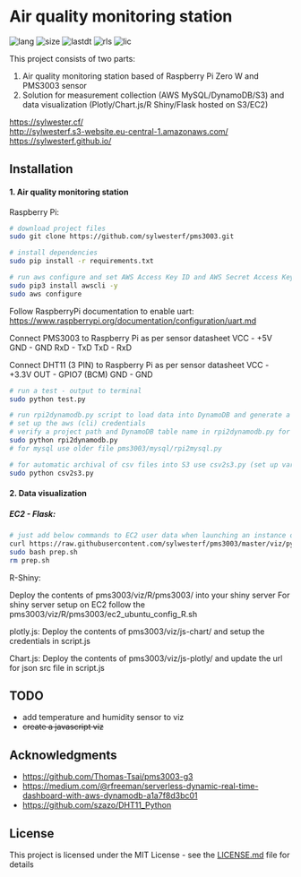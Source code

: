 # Air quality monitoring station 
![lang](https://img.shields.io/github/languages/top/sylwesterf/pms3003.svg?style=flat)
![size](https://img.shields.io/github/repo-size/sylwesterf/pms3003.svg?style=flat)
![lastdt](https://img.shields.io/github/last-commit/sylwesterf/pms3003.svg?style=flat)
![rls](https://img.shields.io/github/release-date-pre/sylwesterf/pms3003.svg?style=flat)
![lic](https://img.shields.io/github/license/sylwesterf/pms3003.svg)

This project consists of two parts:
1. Air quality monitoring station based of Raspberry Pi Zero W and PMS3003 sensor
2. Solution for measurement collection (AWS MySQL/DynamoDB/S3) and data visualization (Plotly/Chart.js/R Shiny/Flask hosted on S3/EC2)

https://sylwester.cf/</br>
http://sylwesterf.s3-website.eu-central-1.amazonaws.com/</br>
https://sylwesterf.github.io/

## Installation
#### 1. Air quality monitoring station

Raspberry Pi:

```sh
# download project files
sudo git clone https://github.com/sylwesterf/pms3003.git

# install dependencies
sudo pip install -r requirements.txt

# run aws configure and set AWS Access Key ID and AWS Secret Access Key
sudo pip3 install awscli -y
sudo aws configure
```

Follow RaspberryPi documentation to enable uart: https://www.raspberrypi.org/documentation/configuration/uart.md

Connect PMS3003 to Raspberry Pi as per sensor datasheet
VCC - +5V
GND - GND
RxD - TxD
TxD - RxD

Connect DHT11 (3 PIN) to Raspberry Pi as per sensor datasheet
VCC - +3.3V
OUT - GPIO7 (BCM)
GND - GND

```sh
# run a test - output to terminal
sudo python test.py

# run rpi2dynamodb.py script to load data into DynamoDB and generate a (backup) csv file on Raspberry Pi
# set up the aws (cli) credentials
# verify a project path and DynamoDB table name in rpi2dynamodb.py for csv/DynamoDB output 
sudo python rpi2dynamodb.py
# for mysql use older file pms3003/mysql/rpi2mysql.py

# for automatic archival of csv files into S3 use csv2s3.py (set up variables first)
sudo python csv2s3.py
```

#### 2. Data visualization 

##### EC2 - Flask:

```sh
# just add below commands to EC2 user data when launching an instance or ssh into it and run it afterwards
curl https://raw.githubusercontent.com/sylwesterf/pms3003/master/viz/py/prep.sh -o prep.sh
sudo bash prep.sh
rm prep.sh
```

R-Shiny:

Deploy the contents of pms3003/viz/R/pms3003/ into your shiny server
For shiny server setup on EC2 follow the pms3003/viz/R/pms3003/ec2_ubuntu_config_R.sh


plotly.js:
Deploy the contents of pms3003/viz/js-chart/ and setup the credentials in script.js

Chart.js:
Deploy the contents of pms3003/viz/js-plotly/ and update the url for json src file in script.js

## TODO
- add temperature and humidity sensor to viz
- ~~create a javascript viz~~

## Acknowledgments
- https://github.com/Thomas-Tsai/pms3003-g3
- https://medium.com/@rfreeman/serverless-dynamic-real-time-dashboard-with-aws-dynamodb-a1a7f8d3bc01
- https://github.com/szazo/DHT11_Python

## License
This project is licensed under the MIT License - see the [LICENSE.md](LICENSE.md) file for details
